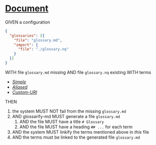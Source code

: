 # [Document](#document)

GIVEN a configuration

```json
{
  "glossaries": [{
    "file": "glossary.md",
    "import": {
      "file": "./glossary.nq"
    }
  }]
}
```

WITH file `glossary.md` missing
AND file `glossary.nq` existing WITH terms

*   *[Simple][1]*
*   *[Aliased][2]*
*   *[Custom-URI][3]*

THEN

1.  the system MUST NOT fail from the missing `glossary.md`
2.  AND glossarify-md MUST generate a file `glossary.md`
    1.  AND the file MUST have a title `# Glossary`
    2.  AND the file MUST have a heading `## ...` for each term
3.  AND the system MUST linkify the terms mentioned above in *this* file
4.  AND the terms must be linked to the generated file `glossary.md`

[1]: ./glossary.md#simple "GIVEN a simple term with two sentences."

[2]: ./glossary.md#aliased "GIVEN a term with aliases
THEN this term MUST be exported with all its aliases as SKOS altLabel."

[3]: ./glossary.md#custom-uri "GIVEN a term with a uri term attribute
THEN this term MUST be exported using uri https://other.org/vocab/#custom-uri."

